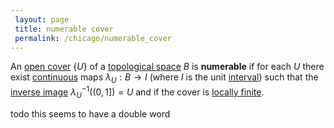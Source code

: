 ```yaml
---
 layout: page
 title: numerable cover
 permalink: /chicago/numerable_cover
---
```

An [open cover](https://defsmath.github.io/DefsMath/open_cover) $\{U\}$ of a [topological space](https://defsmath.github.io/DefsMath/topological_space) $B$ is **numerable** if for each $U$ there exist [continuous](https://defsmath.github.io/DefsMath/continuous) maps $\lambda_U:B\to I$ (where $I$ is the unit [interval](https://defsmath.github.io/DefsMath/interval)) such that the [inverse image](https://defsmath.github.io/DefsMath/inverse_image) $\lambda_U^{-1}((0,1]) = U$ and if the cover is [locally finite](https://defsmath.github.io/DefsMath/locally_finite_cover).

todo this seems to have a double word